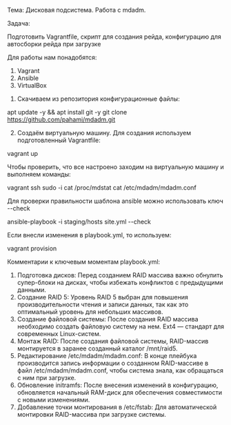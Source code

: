 Тема: Дисковая подсистема. Работа с mdadm.

Задача:

Подготовить Vagrantfile, скрипт для создания рейда, конфигурацию для автосборки рейда при загрузке

Для работы нам понадобятся:

1. Vagrant
2. Ansible
3. VirtualBox

1) Скачиваем из репозитория конфигурационные файлы:

apt update -y && apt install git -y
git clone https://github.com/pahami/mdadm.git

2) Создаём виртуальную машину. Для создания используем подготовленный Vagrantfile:

vagrant up

Чтобы проверить, что все настроено заходим на виртуальную машину и выполняем команды:

vagrant ssh
sudo -i
cat /proc/mdstat
cat /etc/mdadm/mdadm.conf

Для проверки правильности шаблона ansible можно использовать ключ --check

ansible-playbook -i staging/hosts site.yml --check

Если внесли изменения в playbook.yml, то используем:

vagrant provision

Комментарии к ключевым моментам playbook.yml:

1. Подготовка дисков: Перед созданием RAID массива важно обнулить супер-блоки на дисках, чтобы избежать конфликтов с предыдущими данными.
2. Создание RAID 5: Уровень RAID 5 выбран для повышения производительности чтения и записи данных, так как это оптимальный уровень для небольших массивов.
3. Создание файловой системы: После создания RAID массива необходимо создать файловую систему на нем. Ext4 — стандарт для современных Linux-систем.
4. Монтаж RAID: После создания файловой системы, RAID-массив монтируется в заранее созданный каталог /mnt/raid5.
5. Редактирование /etc/mdadm/mdadm.conf: В конце плейбука производится запись информации о созданном RAID-массиве в файл /etc/mdadm/mdadm.conf, чтобы система знала, как обращаться с ним при загрузке.
6. Обновление initramfs: После внесения изменений в конфигурацию, обновляется начальный RAM-диск для обеспечения совместимости с новыми изменениями.
7. Добавление точки монтирования в /etc/fstab: Для автоматической монтировки RAID-массива при загрузке системы.
